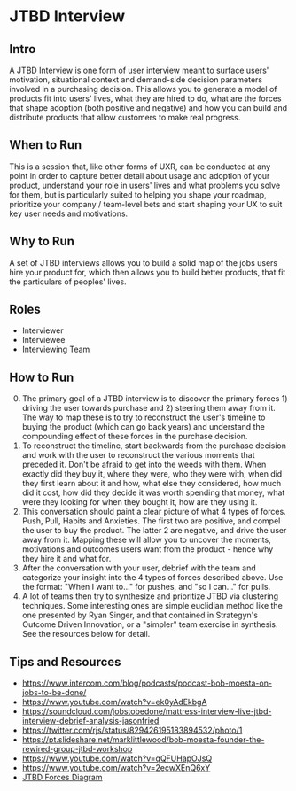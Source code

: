 # JTBD Interview

## Intro
A JTBD Interview is one form of user interview meant to surface users' motivation, situational context and demand-side decision parameters involved in a purchasing decision. 
This allows you to generate a model of products fit into users' lives, what they are hired to do, what are the forces that shape adoption (both positive and negative) and how you can build and distribute products that allow customers to make real progress.

## When to Run
This is a session that, like other forms of UXR, can be conducted at any point in order to capture better detail about usage and adoption of your product, understand your role in users' lives and what problems you solve for them, 
but is particularly suited to helping you shape your roadmap, prioritize your company / team-level bets and start shaping your UX to suit key user needs and motivations.

## Why to Run
A set of JTBD interviews allows you to build a solid map of the jobs users hire your product for, which then allows you to build better products, that fit the particulars of peoples' lives.

## Roles
* Interviewer
* Interviewee
* Interviewing Team 

## How to Run
0) The primary goal of a JTBD interview is to discover the primary forces 1) driving the user towards purchase and 2) steering them away from it. The way to map these is to try to reconstruct the user's timeline to buying the product (which can go back years) and understand the compounding effect of these forces in the purchase decision.
1) To reconstruct the timeline, start backwards from the purchase decision and work with the user to reconstruct the various moments that preceded it. 
Don't be afraid to get into the weeds with them. When exactly did they buy it, where they were, who they were with, when did they first learn about it and how, what else they considered, how much did it cost, how did they decide it was worth spending that money, what were they looking for when they bought it, how are they using it.
2) This conversation should paint a clear picture of what 4 types of forces. Push, Pull, Habits and Anxieties. The first two are positive, and compel the user to buy the product. The latter 2 are negative, and drive the user away from it. Mapping these will allow you to uncover the moments, motivations and outcomes users want from the product - hence why they hire it and what for.
3) After the conversation with your user, debrief with the team and categorize your insight into the 4 types of forces described above. Use the format: 
"When I want to..." for pushes, and "so I can..." for pulls. 
4) A lot of teams then try to synthesize and prioritize JTBD via clustering techniques. Some interesting ones are simple euclidian method like the one presented by Ryan Singer, and that contained in Strategyn's Outcome Driven Innovation, or a "simpler" team exercise in synthesis. See the resources below for detail.

## Tips and Resources
* https://www.intercom.com/blog/podcasts/podcast-bob-moesta-on-jobs-to-be-done/
* https://www.youtube.com/watch?v=ek0yAdEkbgA
* https://soundcloud.com/jobstobedone/mattress-interview-live-jtbd-interview-debrief-analysis-jasonfried
* https://twitter.com/rjs/status/829426195183894532/photo/1
* https://pt.slideshare.net/marklittlewood/bob-moesta-founder-the-rewired-group-jtbd-workshop
* https://www.youtube.com/watch?v=qQFUHapOJsQ
* https://www.youtube.com/watch?v=2ecwXEnQ6xY
* [JTBD Forces Diagram](https://github.com/colivetree/product-playbook/blob/master/images/jtbd-forces.png)
